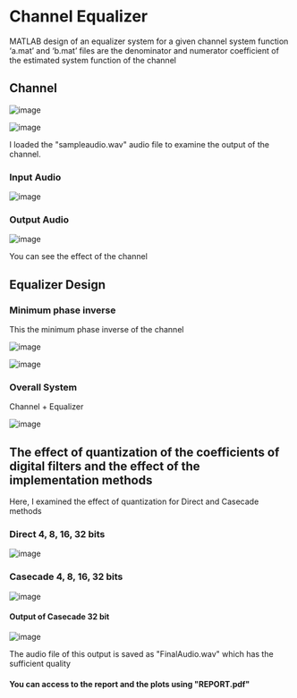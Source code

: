 # Channel Equalizer
MATLAB design of an equalizer system for a given channel system function
‘a.mat’ and ‘b.mat’ files are the denominator and numerator coefficient of the estimated system function of the channel

## Channel
![image](https://user-images.githubusercontent.com/47606879/145712751-2a1f6b8e-8d04-452b-b0ba-ed7b65472cb2.png)

![image](https://user-images.githubusercontent.com/47606879/145712784-44931ecb-a06a-4e97-8aa3-448a83ab18f5.png)

 
 I loaded the "sampleaudio.wav" audio file to examine the output of the channel.
 
 ### Input Audio
 ![image](https://user-images.githubusercontent.com/47606879/145712851-29e751ec-0fb5-4eb8-a31b-5221df715026.png)
 
 ### Output Audio
 ![image](https://user-images.githubusercontent.com/47606879/145712869-31e00c9c-6000-4bc3-a76b-6742cf0766c0.png)
 
 You can see the effect of the channel
 
 ## Equalizer Design
 
 ### Minimum phase inverse
 
 This the minimum phase inverse of the channel
 
 ![image](https://user-images.githubusercontent.com/47606879/145712922-071b7290-4498-4407-a8f7-4647226adc20.png)
 
 ![image](https://user-images.githubusercontent.com/47606879/145712937-56e1b91a-f525-44d2-827f-6ab1e7357c38.png)

### Overall System

Channel + Equalizer

![image](https://user-images.githubusercontent.com/47606879/145712987-fd679d2d-2567-41fe-ad67-772f8de64e7d.png)


## The effect of quantization of the coefficients of digital filters and the effect of the implementation methods

Here, I examined the effect of quantization for Direct and Casecade methods

### Direct 4, 8, 16, 32 bits
![image](https://user-images.githubusercontent.com/47606879/145713079-0de50b68-b775-4689-a74c-32546eff8967.png)

### Casecade 4, 8, 16, 32 bits
![image](https://user-images.githubusercontent.com/47606879/145713139-be308c26-77c2-4711-a606-216ea21e2a49.png)


#### Output of Casecade 32 bit

![image](https://user-images.githubusercontent.com/47606879/145713202-3a0b9ccd-4cd9-460d-b2bd-4e0eb3d8ea64.png)


The audio file of this output is saved as "FinalAudio.wav" which has the sufficient quality


#### You can access to the report and the plots using "REPORT.pdf"




